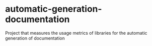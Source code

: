 # automatic-generation-documentation
Project that measures the usage metrics of libraries for the automatic generation of documentation
